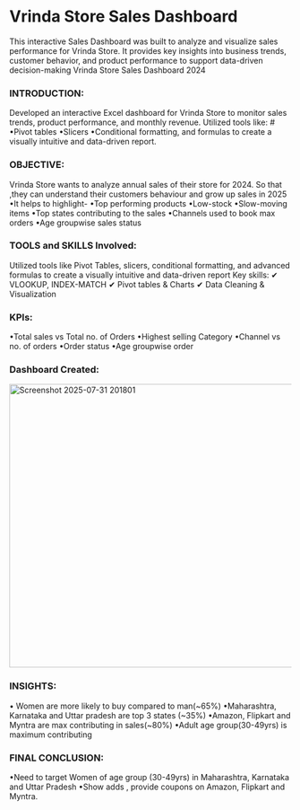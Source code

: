 # Vrinda Store Sales Dashboard
This interactive Sales Dashboard was built to analyze and visualize sales performance for Vrinda Store. It provides key insights into business trends, customer behavior, and product performance to support data-driven decision-making
Vrinda Store Sales Dashboard 2024 
 
### INTRODUCTION:
Developed an interactive Excel dashboard for Vrinda Store to monitor sales trends, product performance, and monthly revenue.
 Utilized tools like: #
 •Pivot tables
•Slicers 
•Conditional formatting, and formulas to create a visually intuitive and data-driven report.

### OBJECTIVE:
Vrinda Store wants to analyze annual sales of their store for 2024. So that ,they can understand their customers behaviour and grow up sales in 2025
•It helps to highlight-
•Top performing products
•Low-stock 
•Slow-moving items
•Top states contributing to the sales •Channels used to book max orders
•Age groupwise sales status

### TOOLS and SKILLS Involved:
 Utilized tools like Pivot Tables, slicers, conditional formatting, and advanced formulas to create a visually intuitive and data-driven report 
Key skills:
✔ VLOOKUP, INDEX-MATCH
✔ Pivot tables & Charts
✔ Data Cleaning & Visualization
### KPIs:
 •Total sales vs Total no. of Orders •Highest selling Category 
•Channel vs no. of orders
•Order status
•Age groupwise order 
### Dashboard Created:
<img width="1335" height="505" alt="Screenshot 2025-07-31 201801" src="https://github.com/user-attachments/assets/e566b235-1f81-46c6-a342-822ff094a3c1" />


### INSIGHTS:
• Women are more likely to buy compared to man(~65%) 
•Maharashtra, Karnataka and Uttar pradesh are top 3 states (~35%) •Amazon, Flipkart and Myntra are max contributing in sales(~80%) 
•Adult age group(30-49yrs) is maximum contributing

### FINAL CONCLUSION: 
•Need to target Women of age group (30-49yrs) in Maharashtra, Karnataka and Uttar Pradesh
•Show adds , provide coupons on Amazon, Flipkart and Myntra.
